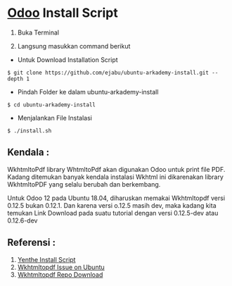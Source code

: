 # [Odoo](https://www.odoo.com "Odoo's Homepage") Install Script


1. Buka Terminal 

2. Langsung masukkan command berikut


- Untuk Download Installation Script
```
$ git clone https://github.com/ejabu/ubuntu-arkademy-install.git --depth 1
```

- Pindah Folder ke dalam ubuntu-arkademy-install
```
$ cd ubuntu-arkademy-install
```

- Menjalankan File Instalasi
```
$ ./install.sh
```

## Kendala :
WkhtmltoPdf
library WhtmltoPdf akan digunakan Odoo untuk print file PDF. Kadang ditemukan banyak kendala instalasi Wkhtml ini dikarenakan library WkhtmltoPDF yang selalu berubah dan berkembang.

Untuk Odoo 12 pada Ubuntu 18.04, diharuskan memakai Wkhtmltopdf versi 0.12.5 bukan 0.12.1. Dan karena versi o.12.5 masih dev, maka kadang kita temukan Link Download pada suatu tutorial dengan versi 0.12.5-dev atau 0.12.6-dev


## Referensi : 
1. [Yenthe Install Script](https://github.com/Yenthe666/InstallScript)
2. [Wkhtmltopdf Issue on Ubuntu](https://github.com/Yenthe666/InstallScript/issues/102)
3. [Wkhtmltopdf Repo Download](https://builds.wkhtmltopdf.org/)
 
